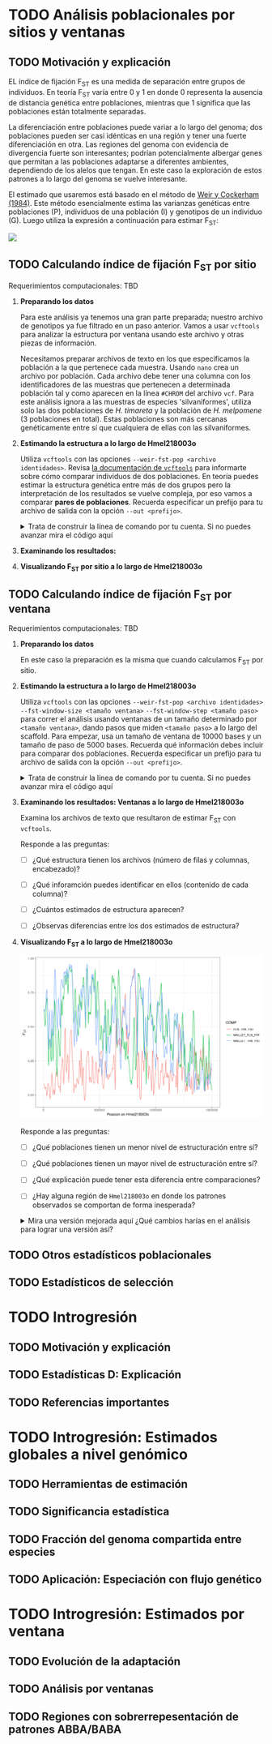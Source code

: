 ---
---

# <span class="todo TODO">TODO</span> Análisis poblacionales por sitios y ventanas

## <span class="todo TODO">TODO</span> Motivación y explicación

EL índice de fijación F<sub>ST</sub> es una medida de separación entre
grupos de individuos. En teoría F<sub>ST</sub> varía entre 0 y 1 en
donde 0 representa la ausencia de distancia genética entre poblaciones,
mientras que 1 significa que las poblaciones están totalmente separadas.

La diferenciación entre poblaciones puede variar a lo largo del genoma;
dos poblaciones pueden ser casi idénticas en una región y tener una
fuerte diferenciación en otra. Las regiones del genoma con evidencia de
divergencia fuerte son interesantes; podrían potencialmente albergar
genes que permitan a las poblaciones adaptarse a diferentes ambientes,
dependiendo de los alelos que tengan. En este caso la exploración de
estos patrones a lo largo del genoma se vuelve interesante.

El estimado que usaremos está basado en el método de [Weir y Cockerham
(1984)](https://www.jstor.org/stable/2408641). Este método esencialmente
estima las varianzas genéticas entre poblaciones (P), individuos de una
población (I) y genotipos de un individuo (G). Luego utiliza la
expresión a continuación para estimar F<sub>ST</sub>:

<img src="https://render.githubusercontent.com/render/math?math=\huge\F_{ST} = frac{\sigma_{P}^{2}}{\sigma_{P}^{2} %2B \sigma_{I}^{2} %2B \sigma_{G}^{2}}">

## <span class="todo TODO">TODO</span> Calculando índice de fijación F<sub>ST</sub> por sitio

Requerimientos computacionales: TBD

1.  **Preparando los datos**

    Para este análisis ya tenemos una gran parte preparada; nuestro
    archivo de genotipos ya fue filtrado en un paso anterior. Vamos a
    usar `vcftools` para analizar la estructura por ventana usando este
    archivo y otras piezas de información.

    Necesitamos preparar archivos de texto en los que especificamos la
    población a la que pertenece cada muestra. Usando `nano` crea un
    archivo por población. Cada archivo debe tener una columna con los
    identificadores de las muestras que pertenecen a determinada
    población tal y como aparecen en la línea `#CHROM` del archivo
    `vcf`. Para este análisis ignora a las muestras de especies
    'silvaniformes', utiliza solo las dos poblaciones de *H. timareta* y
    la población de *H. melpomene* (3 poblaciones en total). Estas
    poblaciones son más cercanas genéticamente entre sí que cualquiera
    de ellas con las silvaniformes.

2.  **Estimando la estructura a lo largo de Hmel218003o**

    Utiliza `vcftools` con las opciones `--weir-fst-pop <archivo
            identidades>`. Revisa [la documentación de
    `vcftools`](https://vcftools.github.io/man_latest.html) para
    informarte sobre cómo comparar individuos de dos poblaciones. En
    teoría puedes estimar la estructura genética entre más de dos grupos
    pero la interpretación de los resultados se vuelve compleja, por eso
    vamos a comparar **pares de poblaciones**. Recuerda especificar un
    prefijo para tu archivo de salida con la opción `--out <prefijo>`.

    <details>
    <summary> Trata de construir la línea de comando por tu cuenta. Si no puedes avanzar mira el código aquí </summary>

    ``` shell
    # comparacion timaretas: florencia thelxinoe
    vcftools --gzvcf heliconius.optixscaf.SNPS.NV.FL2.vcf.gz \
             --weir-fst-pop tim_fln_ids.txt --weir-fst-pop tim_thx_ids.txt \
             --out fln_thx_fst.SITIO

    # comparacion malleti florencia
    vcftools --gzvcf heliconius.optixscaf.SNPS.NV.FL2.vcf.gz \
             --weir-fst-pop tim_fln_ids.txt --weir-fst-pop melp_mallet_ids.txt \
             --out mallet_fln_fst.SITIO

    # comparacion malleti thelxinoe
    vcftools --gzvcf heliconius.optixscaf.SNPS.NV.FL2.vcf.gz \
             --weir-fst-pop tim_thx_ids.txt --weir-fst-pop melp_mallet_ids.txt \
             --out mallet_thx_fst.SITIO
    ```

    </details>

3.  **Examinando los resultados:**

4.  **Visualizando F<sub>ST</sub> por sitio a lo largo de Hmel218003o**

## <span class="todo TODO">TODO</span> Calculando índice de fijación F<sub>ST</sub> por ventana

Requerimientos computacionales: TBD

1.  **Preparando los datos**

    En este caso la preparación es la misma que cuando calculamos
    F<sub>ST</sub> por sitio.

2.  **Estimando la estructura a lo largo de Hmel218003o**

    Utiliza `vcftools` con las opciones
    `--weir-fst-pop <archivo identidades>`
    `--fst-window-size <tamaño ventana>`
    `--fst-window-step <tamaño paso>` para correr el análisis usando
    ventanas de un tamaño determinado por `<tamaño ventana>`, dando
    pasos que miden `<tamaño paso>` a lo largo del scaffold. Para
    empezar, usa un tamaño de ventana de 10000 bases y un tamaño de paso
    de 5000 bases. Recuerda qué información debes incluir para comparar
    dos poblaciones. Recuerda especificar un prefijo para tu archivo de
    salida con la opción `--out <prefijo>`.

    <details>
    <summary> Trata de construir la línea de comando por tu cuenta. Si no puedes avanzar mira el código aquí </summary>

    ``` shell
    # comparacion timaretas
    vcftools --gzvcf heliconius.optixscaf.SNPS.NV.FL2.vcf.gz \
             --weir-fst-pop tim_fln_ids.txt --weir-fst-pop tim_thx_ids.txt \
             --fst-window-size 10000 --fst-window-step 5000 --out fln_thx_fst

    # comparacion malleti florencia
    vcftools --gzvcf heliconius.optixscaf.SNPS.NV.FL2.vcf.gz \
             --weir-fst-pop tim_fln_ids.txt --weir-fst-pop melp_mallet_ids.txt \
             --fst-window-size 10000 --fst-window-step 5000 --out mallet_fln_fst

    # comparacion malleti thelxinoe
    vcftools --gzvcf heliconius.optixscaf.SNPS.NV.FL2.vcf.gz \
             --weir-fst-pop tim_thx_ids.txt --weir-fst-pop melp_mallet_ids.txt \
             --fst-window-size 10000 --fst-window-step 5000 --out mallet_thx_fst
    ```

    </details>

3.  **Examinando los resultados: Ventanas a lo largo de Hmel218003o**

    Examina los archivos de texto que resultaron de estimar
    F<sub>ST</sub> con `vcftools`.

    Responde a las preguntas:

    -   [ ] ¿Qué estructura tienen los archivos (número de filas y
        columnas, encabezado)?

    -   [ ] ¿Qué inforamción puedes identificar en ellos (contenido de
        cada columna)?

    -   [ ] ¿Cuántos estimados de estructura aparecen?

    -   [ ] ¿Observas diferencias entre los dos estimados de estructura?

4.  **Visualizando F<sub>ST</sub> a lo largo de Hmel218003o**

    ![](./Imagenes/fst_ventana_10k.png)

    Responde a las preguntas:

    -   [ ] ¿Qué poblaciones tienen un menor nivel de estructuración
        entre sí?

    -   [ ] ¿Qué poblaciones tienen un mayor nivel de estructuración
        entre sí?

    -   [ ] ¿Qué explicación puede tener esta diferencia entre
        comparaciones?

    -   [ ] ¿Hay alguna región de `Hmel218003o` en donde los patrones
        observados se comportan de forma inesperada?

    <details>
    <summary> Mira una versión mejorada aquí ¿Qué cambios harías en el análisis para lograr una versión así? </summary>

    ![](./Imagenes/fst_ventana_50k.png)

    </details>

## <span class="todo TODO">TODO</span> Otros estadísticos poblacionales

## <span class="todo TODO">TODO</span> Estadísticos de selección

# <span class="todo TODO">TODO</span> Introgresión

## <span class="todo TODO">TODO</span> Motivación y explicación

## <span class="todo TODO">TODO</span> Estadísticas D: Explicación

## <span class="todo TODO">TODO</span> Referencias importantes

# <span class="todo TODO">TODO</span> Introgresión: Estimados globales a nivel genómico

## <span class="todo TODO">TODO</span> Herramientas de estimación

## <span class="todo TODO">TODO</span> Significancia estadística

## <span class="todo TODO">TODO</span> Fracción del genoma compartida entre especies

## <span class="todo TODO">TODO</span> Aplicación: Especiación con flujo genético

# <span class="todo TODO">TODO</span> Introgresión: Estimados por ventana

## <span class="todo TODO">TODO</span> Evolución de la adaptación

## <span class="todo TODO">TODO</span> Análisis por ventanas

## <span class="todo TODO">TODO</span> Regiones con sobrerrepesentación de patrones ABBA/BABA
